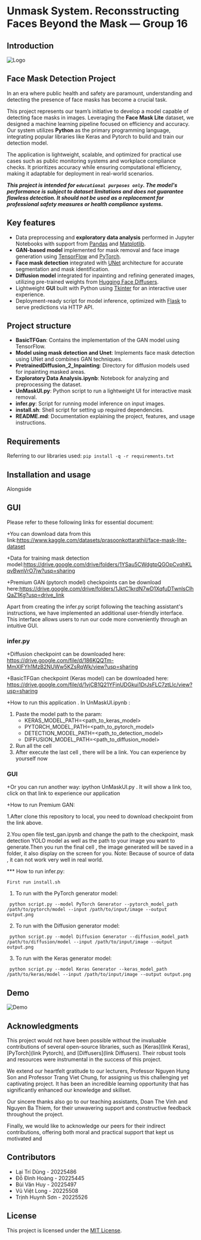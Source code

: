 # Unmask System. Reconsstructing Faces Beyond the Mask — Group 16


## Introduction
![Logo](https://github.com/user-attachments/assets/9f9680e0-e058-4fa0-983c-972cb8ba9451)


## Face Mask Detection Project

In an era where public health and safety are paramount, understanding and detecting the presence of face masks has become a crucial task.

This project represents our team’s initiative to develop a model capable of detecting face masks in images. Leveraging the **Face Mask Lite** dataset, we designed a machine learning pipeline focused on efficiency and accuracy. Our system utilizes **Python** as the primary programming language, integrating popular libraries like Keras and Pytorch to build and train our detection model.

The application is lightweight, scalable, and optimized for practical use cases such as public monitoring systems and workplace compliance checks. It prioritizes accuracy while ensuring computational efficiency, making it adaptable for deployment in real-world scenarios.

***This project is intended for `educational purposes only`. The model's performance is subject to dataset limitations and does not guarantee flawless detection. It should not be used as a replacement for professional safety measures or health compliance systems.***


## Key features

- Data preprocessing and **exploratory data analysis** performed in Jupyter Notebooks with support from [Pandas](https://pandas.pydata.org/) and [Matplotlib](https://matplotlib.org/).
- **GAN-based model** implemented for mask removal and face image generation using [TensorFlow](https://www.tensorflow.org/) and [PyTorch](https://pytorch.org/).
- **Face mask detection** integrated with [UNet](https://arxiv.org/abs/1505.04597) architecture for accurate segmentation and mask identification.
- **Diffusion model** integrated for inpainting and refining generated images, utilizing pre-trained weights from [Hugging Face Diffusers](https://huggingface.co/docs/diffusers/).
- Lightweight **GUI** built with Python using [Tkinter](https://docs.python.org/3/library/tkinter.html) for an interactive user experience.
- Deployment-ready script for model inference, optimized with [Flask](https://flask.palletsprojects.com/en/3.0.x/) to serve predictions via HTTP API.


## Project structure
- **BasicTFGan**: Contains the implementation of the GAN model using TensorFlow.  
- **Model using mask detection and Unet**: Implements face mask detection using UNet and combines GAN techniques.  
- **PretrainedDiffusion_2_Inpainting**: Directory for diffusion models used for inpainting masked areas.  
- **Exploratory Data Analysis.ipynb**: Notebook for analyzing and preprocessing the dataset.  
- **UnMaskUI.py**: Python script to run a lightweight UI for interactive mask removal.  
- **infer.py**: Script for running model inference on input images.  
- **install.sh**: Shell script for setting up required dependencies.  
- **README.md**: Documentation explaining the project, features, and usage instructions.


## Requirements
Referring to our libraries used: `pip install -q -r requirements.txt`


## Installation and usage

Alongside


## GUI

Please refer to these following links for essential document:

+You can download data from this link:https://www.kaggle.com/datasets/prasoonkottarathil/face-mask-lite-dataset

+Data for training mask detection model:https://drive.google.com/drive/folders/1YSau5CWdgtpQGOpCvqhKLqvBwnVrO7jw?usp=sharing

+Premium GAN (pytorch model) checkpoints can be download here:https://drive.google.com/drive/folders/1JktC1krdN7wD1XqfuDTwnlsClhQaZ1Kg?usp=drive_link

Apart from creating the infer.py script following the teaching assistant's instructions, we have implemented an additional user-friendly interface. This interface allows users to run our code more conveniently through an intuitive GUI.

### infer.py


+Diffusion checkpoint can be downloaded here: https://drive.google.com/file/d/186KQQTm-MmXlFYh1MzB2NUWw5KZsRqWk/view?usp=sharing

+BasicTFGan checkpoint (Keras model) can be downloaded here: https://drive.google.com/file/d/1vjCB1Q21YFjnUDGkui1DrJsFLC7ztLlc/view?usp=sharing

+How to run this application . In UnMaskUI.ipynb :
  1. Paste the model path to the param:
     + KERAS_MODEL_PATH=<path_to_keras_model>
     + PYTORCH_MODEL_PATH=<path_to_pytorch_model>
     + DETECTION_MODEL_PATH=<path_to_detection_model>
     + DIFFUSION_MODEL_PATH=<path_to_diffusion_model>
  2. Run all the cell 
  3. After execute the last cell , there will be a link. You can experience by yourself now

### GUI
+Or you can run another way: ipython UnMaskUI.py . It will show a link too, click on that link to experience our application

+How to run Premium GAN:

  1.After clone this repository to local, you need to download checkpoint from the link above.

  2.You open file test_gan.ipynb and change the path to the checkpoint, mask detection YOLO model as well as the path to your image
  you want to generate.Then you run the final cell , the image generated will be saved in a folder, it also display on the screen for you.
  Note: Because of source of data , it can not work very well in real world.
  
*** How to run infer.py:

    First run install.sh

   1. To run with the PyTorch generator model:

     python script.py --model PyTorch Generator --pytorch_model_path /path/to/pytorch/model --input /path/to/input/image --output output.png

   2. To run with the Diffusion generator model:

     python script.py --model Diffusion Generator --diffusion_model_path /path/to/diffusion/model --input /path/to/input/image --output output.png

   3. To run with the Keras generator model:

     python script.py --model Keras Generator --keras_model_path /path/to/keras/model --input /path/to/input/image --output output.png


## Demo
![Demo](https://github.com/user-attachments/assets/51e5dfe0-7586-47ba-92c2-5a233c3fca9f)


## Acknowledgments
This project would not have been possible without the invaluable contributions of several open-source libraries, such as [Keras](link Keras), [PyTorch](link Pytorch), and [Diffusers](link Diffusers). Their robust tools and resources were instrumental in the success of this project.

We extend our heartfelt gratitude to our lecturers, Professor Nguyen Hung Son and Professor Trang Viet Chung, for assigning us this challenging yet captivating project. It has been an incredible learning opportunity that has significantly enhanced our knowledge and skillset.

Our sincere thanks also go to our teaching assistants, Doan The Vinh and Nguyen Ba Thiem, for their unwavering support and constructive feedback throughout the project. 

Finally, we would like to acknowledge our peers for their indirect contributions, offering both moral and practical support that kept us motivated and


## Contributors
- Lại Trí Dũng - 20225486
- Đỗ Đình Hoàng - 20225445
- Bùi Văn Huy - 20225497
- Vũ Việt Long - 20225508
- Trịnh Huynh Sơn - 20225526


## License
This project is licensed under the [MIT License](LICENSE).
